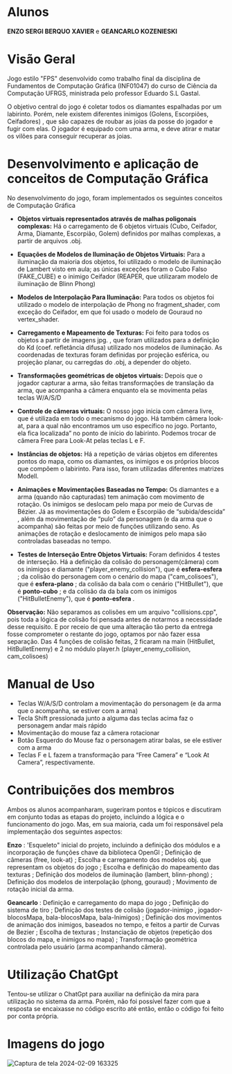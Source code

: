 
# Alunos
**ENZO SERGI BERQUO XAVIER** e 
**GEANCARLO KOZENIESKI**


# Visão Geral 

Jogo estilo "FPS" desenvolvido como trabalho final da disciplina de Fundamentos de Computação Gráfica (INF01047) do curso de Ciência da Computação UFRGS, ministrada pelo 
professor Eduardo S.L Gastal. 

O objetivo central do jogo é coletar todos os diamantes espalhadas por um labirinto. Porém, nele existem diferentes inimigos (Golens, Escorpiões, Ceifadores) , que são capazes de roubar as joias da posse do jogador e fugir com elas.
O jogador é equipado com uma arma, e deve atirar e matar os vilões para conseguir recuperar as joias.

# Desenvolvimento e aplicação de conceitos de Computação Gráfica

No desenvolvimento do jogo, foram implementados os seguintes conceitos de Computação Gráfica

- **Objetos virtuais representados através de malhas poligonais complexas:**
   Há o carregamento de 6 objetos virtuais (Cubo, Ceifador, Arma,  Diamante, Escorpião, Golem) definidos por malhas complexas, a partir de arquivos .obj. 


- **Equações de Modelos de Iluminação de Objetos Virtuais:**
Para a iluminação da maioria dos objetos, foi utilizado o modelo de iluminação de Lambert visto em aula; as únicas exceções foram o Cubo Falso (FAKE_CUBE) e o inimigo Ceifador (REAPER, que utilizaram modelo de iluminação de Blinn Phong)


- **Modelos de Interpolação Para Iluminação:**
Para todos os objetos foi utilizado o modelo de interpolação de Phong no fragment_shader, com exceção do Ceifador, em que foi usado o modelo de Gouraud no vertex_shader.


- **Carregamento e Mapeamento de Texturas:**
Foi feito para todos os objetos a partir de imagens jpg. , que foram utilizados para a definição do Kd (coef. refletância difusa) utilizado nos modelos de iluminação. As coordenadas de texturas foram definidas por projeção esférica, ou projeção planar, ou carregdas do .obj, a depender do objeto.


- **Transformações geométricas de objetos virtuais:**
Depois que o jogador capturar a arma, são feitas  transformações de translação da arma, que acompanha a câmera enquanto ela se movimenta pelas teclas W/A/S/D


- **Controle de câmeras virtuais:**
O nosso jogo inicia com câmera livre, que é utilizada em todo o mecanismo do jogo. Há também câmera look-at, para a qual não encontramos um uso específico no jogo. Portanto, ela fica localizada” no ponto de início do labirinto. Podemos trocar de câmera Free para Look-At pelas teclas L e F.


- **Instâncias de objetos:**
Há a repetição de várias objetos em diferentes pontos do mapa, como os diamantes, os inimigos e os próprios blocos que compõem o labirinto. Para isso, foram utilizadas diferentes matrizes Modell.


- **Animações e Movimentações Baseadas no Tempo:**
Os diamantes e a arma (quando não capturadas) tem animação com movimento de rotação. Os inimigos se deslocam pelo mapa por meio de Curvas de Bézier. Já as movimentações do Golem e Escorpião de “subida/descida” , além da movimentação de “pulo” da personagem (e da arma que o acompanha) são feitas por meio de funções utilizando seno.
As animações de rotação e deslocamento de inimigos pelo mapa são controladas baseadas no tempo.


 - **Testes de Interseção Entre Objetos Virtuais:** Foram definidos 4 testes de interseção. Há a definição da colisão do personagem(câmera) com os inimigos e diamante ("player_enemy_collision"), que é **esfera-esfera** ; da colisão do personagem com o cenário do mapa ("cam_colisoes"), que é **esfera-plano** ; da colisão da bala com o cenário ("HitBullet"), que é **ponto-cubo** ; e da colisão da da bala com os inimigos ("HitBulletEnemy"), que é **ponto-esfera** . 



**Observação:** Não separamos as colisões em um arquivo "collisions.cpp", pois toda a lógica de colisão foi pensada antes de notarmos a necessidade desse requisito. E por receio de que uma alteração tão perto da entrega fosse comprometer o restante do jogo, optamos por não fazer essa separação. Das 4 funções de colisão feitas, 2 ficaram na main (HitBullet, HitBulletEnemy) e 2 no módulo player.h (player_enemy_collision, cam_colisoes)



# Manual de Uso

- Teclas W/A/S/D controlam a movimentação do personagem (e da arma que o acompanha, se estiver com a arma)
- Tecla Shift pressionada junto a alguma das teclas acima faz o personagem andar mais rápido
- Movimentação do mouse faz a câmera rotacionar
- Botão Esquerdo do Mouse faz o personagem atirar balas, se ele estiver com a arma
- Teclas F e L fazem a transformação para “Free Camera” e “Look At Camera”, respectivamente.




# Contribuições dos membros

Ambos os alunos acompanharam, sugeriram pontos e tópicos e discutiram em conjunto todas as etapas do projeto, incluindo a lógica e o funcionamento do jogo.
Mas, em sua maioria, cada um foi responsável pela implementação dos seguintes aspectos:

**Enzo** : 'Esqueleto" inicial do projeto, incluindo a definição dos módulos e a incorporação de funções chave da biblioteca OpenGl ;
            Definição de câmeras (free, look-at) ;
            Escolha e carregamento dos modelos obj. que representam os objetos do jogo ;
            Escolha e definição do mapeamento das texturas ;
            Definição dos modelos de iluminação (lambert, blinn-phong) ;
            Definição dos modelos de interpolação (phong, gouraud) ;
             Movimento de rotação inicial da arma.


**Geancarlo** : Definição e carregamento do mapa do jogo ;
                Definição do sistema de tiro ;
                Definição dos testes de colisão (jogador-inimigo , jogador-blocosMapa, bala-blocosMapa, bala-Inimigos) ;
                Definição dos movimentos de animação dos inimigos, baseados no tempo, e feitos a partir de Curvas de Bezier ;
                Escolha de texturas ;
                Instanciação de objetos (repetição dos blocos do mapa, e inimigos no mapa) ;
                Transformação geométrica controlada pelo usuário (arma acompanhando câmera).


# Utilização ChatGpt

Tentou-se utilizar o ChatGpt para  auxiliar na definição da mira para utilização no sistema da arma. Porém, não foi possível fazer com que a resposta se encaixasse
no código escrito até então, então o código foi feito por conta própria.



# Imagens do jogo


![Captura de tela 2024-02-09 163325](https://github.com/Enzosbx/TrabalhoFinalFCG/assets/91389519/1cd401f3-47c6-415b-ab27-c98898611f82)







